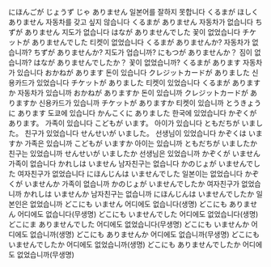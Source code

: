 にほんごが じょうず じゃ ありません	일본어를 잘하지 못합니다
くるまが ほしくありません	자동차를 갖고 싶지 않습니다
くるまが ありません	자동차가 없습니다
ちずが ありません	지도가 없습니다
はなが ありませんでした	꽃이 없었습니다
チケットが ありませんでした	티켓이 없었습니다
くるまが ありませんか?	자동차가 없습니까?
ちずが ありませんか?	지도가 업습니까?
にもつが ありませんか？	짐이 없습니까?
はなが ありませんでしたか？	꽃이 없었습니까?
くるまが あります	자동차가 있습니다
おかねが あります	돈이 있습니다
クレジットカードが ありました	신용카드가 있었습니다
チケットが ありました	티켓이 있었습니다
くるまが ありますか	자동차가 있습니까
おかねが ありますか	돈이 있습니까
クレジットカードが ありますか	신용카드가 있습니까
チケットが ありますか	티켓이 있습니까
とうきょうに あります	도쿄에 있습니다
かんこくに ありました	한국에 있었습니다
かぞくが あります。	가족이 있습니다
こどもが います。	아이가 있습니다
ともだちが いました。	친구가 있었습니다
せんせいが いました。	선생님이 있었습니다
かぞくは いますか	가족은 있습니까
こどもが いますか	아이는 있습니까
ともだちが いましたか	친구는 있었습니까
せんせいが いましたか	선생님은 있었습니까
かぞくが いません	가족이 없습니다
かれしは いません	남자친구는 없습니다
かのじょが いませんでした	여자친구가 없었습니다
にほんじんは いませんでした	일본이는 없었습니다
かぞくが いませんか	가족이 없습니까
かのじょが いませんでしたか	여자친구가 없었습니까
かれしは いませんか	남자친구는 없습니까
にほんじんは いませんでしたか	일본인은 없었습니까
どこにも いません	어디에도 없습니다(생명)
どこにも ありません	어디에도 없습니다(무생명)
どこにも いませんでした	어디에도 없었습니다(생명)
どこにま ありませんでした	어디에도 없었습니다(무생명)
どこにも いませんか	어디에도 없습니까(생명)
どこにも ありませんか	어디에도 없습니까(무생명)
どこにも いませんでしたか	어디에도 없었습니까(생명)
どこにも ありませんでしたか	어디에도 없었습니까(무생명)
